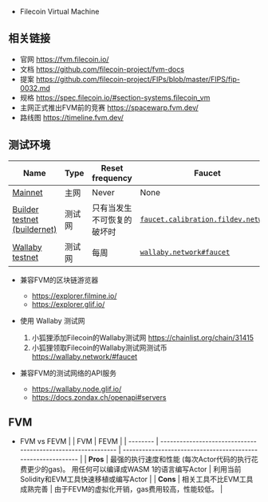 - Filecoin Virtual Machine

## 相关链接
- 官网 https://fvm.filecoin.io/
- 文档 https://github.com/filecoin-project/fvm-docs
- 提案 https://github.com/filecoin-project/FIPs/blob/master/FIPS/fip-0032.md
- 规格 https://spec.filecoin.io/#section-systems.filecoin_vm
- 主网正式推出FVM前的竞赛 https://spacewarp.fvm.dev/
- 路线图 https://timeline.fvm.dev/

## 测试环境
| Name                                                         | Type                    | Reset frequency                            | Faucet                                                       |
| ------------------------------------------------------------ | ----------------------- | ------------------------------------------ | ------------------------------------------------------------ |
| [Mainnet](https://docs.filecoin.io/fvm/reference/networks/#mainnet) | 主网                             | Never                    | None                                                         |
| [Builder testnet (buildernet)](https://docs.filecoin.io/fvm/reference/networks/#mainnet) | 测试网      | 只有当发生不可恢复的破坏时    | [`faucet.calibration.fildev.network`](https://faucet.calibration.fildev.network/) |
| [Wallaby testnet](https://docs.filecoin.io/fvm/reference/networks/#wallaby-testnet) | 测试网           | 每周                      | [`wallaby.network#faucet`](https://wallaby.network/#faucet)  |


- 兼容FVM的区块链游览器
    - https://explorer.filmine.io/
    - https://explorer.glif.io/


- 使用 Wallaby 测试网
    1. 小狐狸添加Filecoin的Wallaby测试网 https://chainlist.org/chain/31415
    2. 小狐狸领取Filecoin的Wallaby测试网测试币 https://wallaby.network/#faucet


- 兼容FVM的测试网络的API服务
    -  https://wallaby.node.glif.io/
    -  https://docs.zondax.ch/openapi#servers



## FVM
- FVM vs FEVM
    |          | FVM                                                          | FEVM                                                         |
    | -------- | ------------------------------------------------------------ | ------------------------------------------------------------ |
    | **Pros** | 最强的执行速度和性能 (每次Actor代码的执行花费更少的gas)。  用任何可以编译成WASM 1的语言编写Actor | 利用当前Solidity和EVM工具快速移植或编写Actor |
    | **Cons** | 相关工具不比EVM工具成熟完善                                      | 由于FEVM的虚拟化开销，gas费用较高，性能较低。                         |